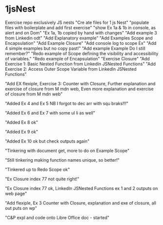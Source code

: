 # 1jsNest
Exercise repo exclusively JS nests
"Cre ate files for 1 js Nest"
"populate files with boilerplate and add first exercise"
"show Ex 1a & 1b in console, as alert and on Dom"
"Ex 1a, 1b copied by hand with changes"
"Add example 3 from Linkedin odt"
"Add Explanatory example"
"Add Examples Scope and Encapsulation"
"Add Example Closure"
"Add console log to scope Ex"
"Add 4 simple examples but no copy past!"
"Add example Example Do I still remember?"
"Redo example of Scope defining the visibility and accessibility of variables."
"Redo example of Encapsulation"
"Exercise Closure"
"Add  Exercise 1: Basic Nested Function from LinkedIn JSNested Functions"
"Add Exercise 2: Access Outer Scope Variable from LinkedIn JSNested Functions"

"Add EX flexiple, Exercise 3: Counter with Closure, Further explanation and exercise  of closure from M mdn web, Even more explanation and exercise of closure from M mdn web"

"Added Ex 4 and Ex 5 NB I forgot to dec arr with squ braks!!!"

"Added Ex 6 and Ex 7 with some ul li as well"

"Added Ex 8 ok"

"Added Ex 9 ok"

"Added Ex 10 ok but check outputs again"

"Tinkering with document get, more to do on Example Scope"

"Still tinkering making function names unique, so better!"

"Tinkered up to Redo Scope ok"

"Ex Closure index 77 not quite right!"

"Ex Closure index 77 ok, LinkedIn JSNested Functions ex 1 and 2 outputs on web page"

"Add flexiple, Ex 3 Counter with Closure, explanation and exe of closure, all out puts on wp"

"C&P expl and code onto Libre Office doc - started"